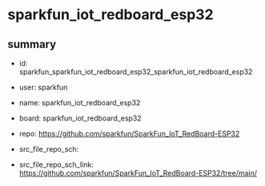 # sparkfun_iot_redboard_esp32
 
## summary 
* id: sparkfun_sparkfun_iot_redboard_esp32_sparkfun_iot_redboard_esp32
* user: sparkfun
* name: sparkfun_iot_redboard_esp32
* board: sparkfun_iot_redboard_esp32
* repo: https://github.com/sparkfun/SparkFun_IoT_RedBoard-ESP32



* src_file_repo_sch: 
* src_file_repo_sch_link: https://github.com/sparkfun/SparkFun_IoT_RedBoard-ESP32/tree/main/






